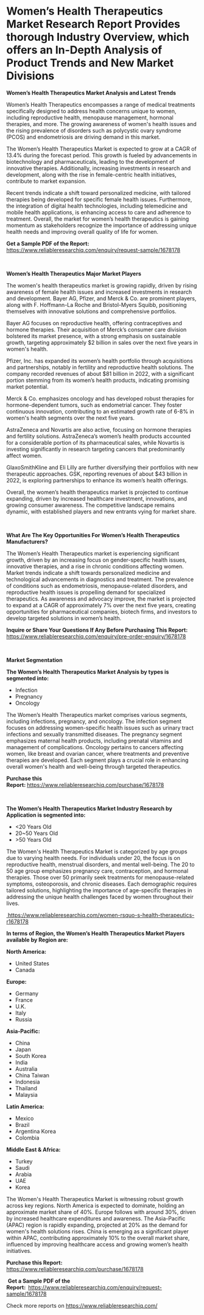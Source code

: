 <p><h1>Women’s Health Therapeutics Market Research Report Provides thorough Industry Overview, which offers an In-Depth Analysis of Product Trends and New Market Divisions</h1></p><p><strong>Women’s Health Therapeutics Market Analysis and Latest Trends</strong></p>
<p><p>Women’s Health Therapeutics encompasses a range of medical treatments specifically designed to address health concerns unique to women, including reproductive health, menopause management, hormonal therapies, and more. The growing awareness of women's health issues and the rising prevalence of disorders such as polycystic ovary syndrome (PCOS) and endometriosis are driving demand in this market.</p><p>The Women’s Health Therapeutics Market is expected to grow at a CAGR of 13.4% during the forecast period. This growth is fueled by advancements in biotechnology and pharmaceuticals, leading to the development of innovative therapies. Additionally, increasing investments in research and development, along with the rise in female-centric health initiatives, contribute to market expansion.</p><p>Recent trends indicate a shift toward personalized medicine, with tailored therapies being developed for specific female health issues. Furthermore, the integration of digital health technologies, including telemedicine and mobile health applications, is enhancing access to care and adherence to treatment. Overall, the market for women’s health therapeutics is gaining momentum as stakeholders recognize the importance of addressing unique health needs and improving overall quality of life for women.</p></p>
<p><strong>Get a Sample PDF of the Report:&nbsp;</strong> <a href="https://www.reliableresearchiq.com/enquiry/request-sample/1678178?utm_campaign=2293&utm_medium=2&utm_source=Github&utm_content=ia&utm_term=25032025&utm_id=womens-health-therapeutics">https://www.reliableresearchiq.com/enquiry/request-sample/1678178</a></p>
<p>&nbsp;</p>
<p><strong>Women’s Health Therapeutics Major Market Players</strong></p>
<p><p>The women's health therapeutics market is growing rapidly, driven by rising awareness of female health issues and increased investments in research and development. Bayer AG, Pfizer, and Merck & Co. are prominent players, along with F. Hoffmann-La Roche and Bristol-Myers Squibb, positioning themselves with innovative solutions and comprehensive portfolios.</p><p>Bayer AG focuses on reproductive health, offering contraceptives and hormone therapies. Their acquisition of Merck’s consumer care division bolstered its market presence, with a strong emphasis on sustainable growth, targeting approximately $2 billion in sales over the next five years in women's health.</p><p>Pfizer, Inc. has expanded its women’s health portfolio through acquisitions and partnerships, notably in fertility and reproductive health solutions. The company recorded revenues of about $81 billion in 2022, with a significant portion stemming from its women’s health products, indicating promising market potential.</p><p>Merck & Co. emphasizes oncology and has developed robust therapies for hormone-dependent tumors, such as endometrial cancer. They foster continuous innovation, contributing to an estimated growth rate of 6-8% in women's health segments over the next five years.</p><p>AstraZeneca and Novartis are also active, focusing on hormone therapies and fertility solutions. AstraZeneca’s women’s health products accounted for a considerable portion of its pharmaceutical sales, while Novartis is investing significantly in research targeting cancers that predominantly affect women.</p><p>GlaxoSmithKline and Eli Lilly are further diversifying their portfolios with new therapeutic approaches. GSK, reporting revenues of about $43 billion in 2022, is exploring partnerships to enhance its women’s health offerings.</p><p>Overall, the women’s health therapeutics market is projected to continue expanding, driven by increased healthcare investment, innovations, and growing consumer awareness. The competitive landscape remains dynamic, with established players and new entrants vying for market share.</p></p>
<p>&nbsp;</p>
<p><strong>What Are The Key Opportunities For Women’s Health Therapeutics Manufacturers?</strong></p>
<p><p>The Women’s Health Therapeutics market is experiencing significant growth, driven by an increasing focus on gender-specific health issues, innovative therapies, and a rise in chronic conditions affecting women. Market trends indicate a shift towards personalized medicine and technological advancements in diagnostics and treatment. The prevalence of conditions such as endometriosis, menopause-related disorders, and reproductive health issues is propelling demand for specialized therapeutics. As awareness and advocacy improve, the market is projected to expand at a CAGR of approximately 7% over the next five years, creating opportunities for pharmaceutical companies, biotech firms, and investors to develop targeted solutions in women’s health.</p></p>
<p><strong>Inquire or Share Your Questions If Any Before Purchasing This Report:</strong> <a href="https://www.reliableresearchiq.com/enquiry/pre-order-enquiry/1678178?utm_campaign=2293&utm_medium=2&utm_source=Github&utm_content=ia&utm_term=25032025&utm_id=womens-health-therapeutics">https://www.reliableresearchiq.com/enquiry/pre-order-enquiry/1678178</a></p>
<p>&nbsp;</p>
<p><strong>Market Segmentation</strong></p>
<p><strong>The Women’s Health Therapeutics Market Analysis by types is segmented into:</strong></p>
<p><ul><li>Infection</li><li>Pregnancy</li><li>Oncology</li></ul></p>
<p><p>The Women’s Health Therapeutics market comprises various segments, including infections, pregnancy, and oncology. The infection segment focuses on addressing women-specific health issues such as urinary tract infections and sexually transmitted diseases. The pregnancy segment emphasizes maternal health products, including prenatal vitamins and management of complications. Oncology pertains to cancers affecting women, like breast and ovarian cancer, where treatments and preventive therapies are developed. Each segment plays a crucial role in enhancing overall women's health and well-being through targeted therapeutics.</p></p>
<p><strong>Purchase this Report:&nbsp;</strong><a href="https://www.reliableresearchiq.com/purchase/1678178?utm_campaign=2293&utm_medium=2&utm_source=Github&utm_content=ia&utm_term=25032025&utm_id=womens-health-therapeutics">https://www.reliableresearchiq.com/purchase/1678178</a></p>
<p>&nbsp;</p>
<p><strong>The Women’s Health Therapeutics Market Industry Research by Application is segmented into:</strong></p>
<p><ul><li><20 Years Old</li><li>20~50 Years Old</li><li>>50 Years Old</li></ul></p>
<p><p>The Women's Health Therapeutics Market is categorized by age groups due to varying health needs. For individuals under 20, the focus is on reproductive health, menstrual disorders, and mental well-being. The 20 to 50 age group emphasizes pregnancy care, contraception, and hormonal therapies. Those over 50 primarily seek treatments for menopause-related symptoms, osteoporosis, and chronic diseases. Each demographic requires tailored solutions, highlighting the importance of age-specific therapies in addressing the unique health challenges faced by women throughout their lives.</p></p>
<p><a href="https://www.reliableresearchiq.com/women-rsquo-s-health-therapeutics-r1678178?utm_campaign=2293&utm_medium=2&utm_source=Github&utm_content=ia&utm_term=25032025&utm_id=womens-health-therapeutics">&nbsp;https://www.reliableresearchiq.com/women-rsquo-s-health-therapeutics-r1678178</a></p>
<p><strong>In terms of Region, the Women’s Health Therapeutics Market Players available by Region are:</strong></p>
<p>
    <p> <strong> North America: </strong>
        <ul>
            <li>United States</li>
            <li>Canada</li>
        </ul>
        </p> 
    <p> <strong> Europe: </strong>
        <ul>
            <li>Germany</li>
            <li>France</li>
            <li>U.K.</li>
            <li>Italy</li>
            <li>Russia</li>
        </ul>
        </p> 
    <p> <strong> Asia-Pacific: </strong>
        <ul>
            <li>China</li>
            <li>Japan</li>
            <li>South Korea</li>
            <li>India</li>
            <li>Australia</li>
            <li>China Taiwan</li>
            <li>Indonesia</li>
            <li>Thailand</li>
            <li>Malaysia</li>
        </ul>
        </p> 
    <p> <strong> Latin America: </strong>
        <ul>
            <li>Mexico</li>
            <li>Brazil</li>
            <li>Argentina Korea</li>
            <li>Colombia</li>
        </ul>
        </p> 
    <p> <strong> Middle East & Africa: </strong>
        <ul>
            <li>Turkey</li>
            <li>Saudi</li>
            <li>Arabia</li>
            <li>UAE</li>
            <li>Korea</li>
        </ul>
    </p>
    </p>
<p><p>The Women's Health Therapeutics Market is witnessing robust growth across key regions. North America is expected to dominate, holding an approximate market share of 40%. Europe follows with around 30%, driven by increased healthcare expenditures and awareness. The Asia-Pacific (APAC) region is rapidly expanding, projected at 20% as the demand for women's health solutions rises. China is emerging as a significant player within APAC, contributing approximately 10% to the overall market share, influenced by improving healthcare access and growing women’s health initiatives.</p></p>
<p><strong>Purchase this Report: </strong><a href="https://www.reliableresearchiq.com/purchase/1678178?utm_campaign=2293&utm_medium=2&utm_source=Github&utm_content=ia&utm_term=25032025&utm_id=womens-health-therapeutics">https://www.reliableresearchiq.com/purchase/1678178</a></p>
<p>&nbsp;<strong>Get a Sample PDF of the Report:&nbsp;&nbsp;</strong><a href="https://www.reliableresearchiq.com/enquiry/request-sample/1678178?utm_campaign=2293&utm_medium=2&utm_source=Github&utm_content=ia&utm_term=25032025&utm_id=womens-health-therapeutics">https://www.reliableresearchiq.com/enquiry/request-sample/1678178</a></p>
<p><strong></strong></p>
<p>Check more reports on <a href="https://www.reliableresearchiq.com/?utm_campaign=2293&utm_medium=2&utm_source=Github&utm_content=ia&utm_term=25032025&utm_id=womens-health-therapeutics">https://www.reliableresearchiq.com/</a></p>